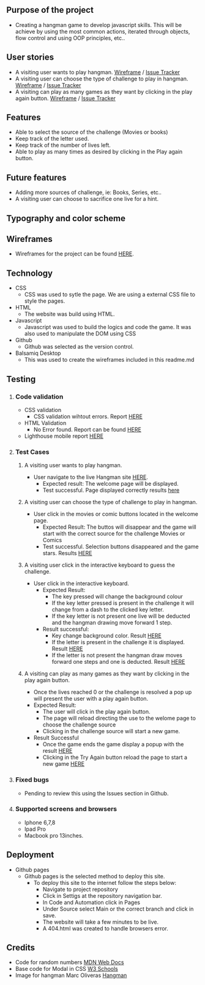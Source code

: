 ## Purpose of the project
* Creating a hangman game to develop javascript skills. This will be achieve by using the most common actions, iterated through objects, flow control and using OOP principles, etc..
## User stories
* A visiting user wants to play hangman. [Wireframe](docs/wireframes/Welcome.png) / [Issue Tracker](https://github.com/rfpotrero/hangman/issues?q=label%3A%22Game+Basis%22+)
* A visiting user can choose the type of challenge to play in hangman. [Wireframe](docs/wireframes/Game.png) / [Issue Tracker]()
* A visiting can play as many games as they want by clicking in the play again button. [Wireframe](docs/wireframes/Result.png) / [Issue Tracker](https://github.com/rfpotrero/hangman/issues?q=label%3A%22Game+Result%22+)
## Features
* Able to select the source of the challenge (Movies or books)
* Keep track of the letter used.
* Keep track of the number of lives left.
* Able to play as many times as desired by clicking in the Play again button. 
## Future features
* Adding more sources of challenge, ie: Books, Series, etc..
* A visiting user can choose to sacrifice one live for a hint. 
## Typography and color scheme
## Wireframes
* Wireframes for the project can be found [HERE](docs/wireframes/).
## Technology
* CSS
  - CSS was used to sytle the page. We are using a external CSS file to style the pages.  
* HTML 
  - The website was build using HTML.
* Javascript
  - Javascript was used to build the logics and code the game. It was also used to manipulate the DOM using CSS
* Github
  - Github was selected as the version control. 
* Balsamiq Desktop
  - This was used to create the wireframes included in this readme.md
## Testing
   1. ### Code validation
      * CSS validation 
        * CSS validation wihtout errors. Report [HERE](https://jigsaw.w3.org/css-validator/validator?uri=https%3A%2F%2Frfpotrero.github.io%2Fhangman%2F&profile=css3svg&usermedium=all&warning=1&vextwarning=&lang=en)
      * HTML Validation 
        * No Error found. Report can be found [HERE](https://validator.w3.org/nu/?doc=https%3A%2F%2Frfpotrero.github.io%2Fhangman%2F)
      * Lighthouse mobile report [HERE](docs/lighthousemobilereport.png)
   
   2. ### Test Cases
      1. A visiting user wants to play hangman.
         * User navigate to the live Hangman site [HERE](https://rfpotrero.github.io/hangman/).
           - Expected result: The welcome page will be displayed.
           - Test successful. Page displayed correctly results [here](docs/testCases/testcase1mobile.png)


      2. A visiting user can choose the type of challenge to play in hangman.
         *  User click in the movies or comic buttons located in the welcome page. 
            - Expected Result: The buttos will disappear and the game will start with the correct source for the challenge Movies or Comics
            - Test successful. Selection buttons disappeared and the game stars. Results [HERE](docs/testCases/tescase2mobile.png)

      3. A visiting user click in the interactive keyboard to guess the challenge. 
         * User click in the interactive keyboard.
           - Expected Result: 
             * The key pressed will change the background colour
             * If the key letter pressed is present in the challenge it will change from a dash to the clicked key letter. 
             * If the key letter is not present one live will be deducted and the hangman drawing move forward 1 step.
           - Result successful:
             * Key change background color. Result [HERE](docs/testCases/tescase3mobile1.png)
             * If the letter is present in the challenge it is displayed. Result [HERE](docs/testCases/testcase3mobile2.png)
             * If the letter is not present the hangman draw moves forward one steps and one is deducted. Result [HERE](docs/testCases/testcase3mobile2.png)
      4. A visiting can play as many games as they want by clicking in the play again button.
         *  Once the lives reached 0 or the challenge is resolved a pop up will present the user with a play again button. 
           - Expected Result: 
             * The user will click in the play again button. 
             * The page will reload directing the use to the welome page to choose the challenge source 
             * Clicking in the challenge source will start a new game. 
           - Result Successful
             * Once the game ends the game display a popup with the result [HERE](docs/testCases/testcase4mobile.png)
             * Clicking in the Try Again button reload the page to start a new game [HERE](docs/testCases/testcase1mobile.png)
              
   3. ### Fixed bugs
      * Pending to review this using the Issues section in Github.
   4. ### Supported screens and browsers
      * Iphone 6,7,8 
      * Ipad Pro
      * Macbook pro 13inches. 
## Deployment
* Github pages
  * Github pages is the selected method to deploy this site.
    - To deploy this site to the internet follow the steps below:
      * Navigate to project repository
      * Click in Settigs at the repository navigation bar.
      * In Code and Automation click in Pages
      * Under Source select Main or the correct branch and click in save.
      * The website will take a few minutes to be live.
      * A 404.html was created to handle browsers error. 

## Credits
* Code for random numbers [MDN Web Docs](https://developer.mozilla.org/en-US/docs/Web/JavaScript/Reference/Global_Objects/Math/random)
* Base code for Modal in CSS [W3 Schools](https://www.w3schools.com/howto/howto_css_delete_modal.asp)
* Image for hangman Marc Oliveras [Hangman](https://www.oligalma.com/en/downloads/images/hangman)
